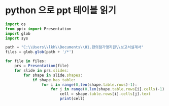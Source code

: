 # python 으로 ppt 테이블 읽기

```js
import os
from pptx import Presentation
import glob
import sys

path = "C:\\Users\\lkh\\Documents\\01.편의점가맹지원\\보고서설계서"
files = glob.glob(path + '/*')

for file in files:
    prs = Presentation(file)
    for slide in prs.slides:
        for shape in slide.shapes:
            if shape.has_table:
                for i in range(0,len(shape.table.rows)-1):
                    for j in range(0,len(shape.table.rows[i].cells)-1):
                        cell = shape.table.rows[i].cells[j].text
                        print(cell)
```
    



<!--stackedit_data:
eyJoaXN0b3J5IjpbNTY0NDU3ODI2XX0=
-->